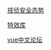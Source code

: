 [技侦安全态势](https://muzqi.github.io/Source/Release/jz-safetyTrend/totalTrend.html?mock)

[特效库](https://muzqi.github.io/Source/Release/hyeffect/index.html)

[vue中文论坛](https://muzqi.github.io/Source/Release/vue-community/index.html)
